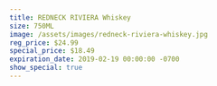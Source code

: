 ```yaml
---
title: REDNECK RIVIERA Whiskey
size: 750ML
image: /assets/images/redneck-riviera-whiskey.jpg
reg_price: $24.99
special_price: $18.49
expiration_date: 2019-02-19 00:00:00 -0700
show_special: true
---
```


